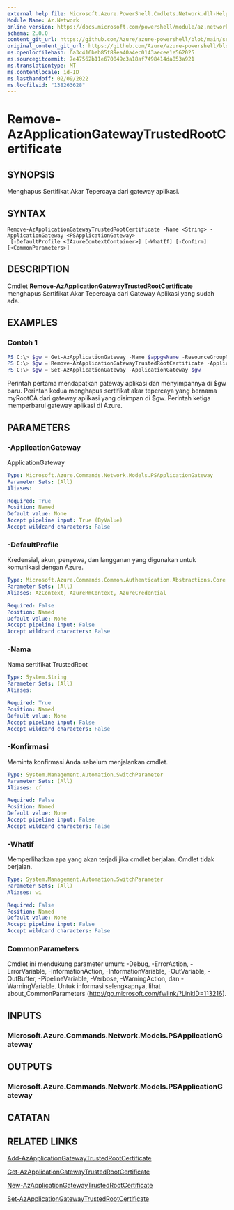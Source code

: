 ```yaml
---
external help file: Microsoft.Azure.PowerShell.Cmdlets.Network.dll-Help.xml
Module Name: Az.Network
online version: https://docs.microsoft.com/powershell/module/az.network/remove-azapplicationgatewaytrustedrootcertificate
schema: 2.0.0
content_git_url: https://github.com/Azure/azure-powershell/blob/main/src/Network/Network/help/Remove-AzApplicationGatewayTrustedRootCertificate.md
original_content_git_url: https://github.com/Azure/azure-powershell/blob/main/src/Network/Network/help/Remove-AzApplicationGatewayTrustedRootCertificate.md
ms.openlocfilehash: 6a3c416beb85f89ea40a4ec0143aecee1e562025
ms.sourcegitcommit: 7e47562b11e670049c3a18af7498414da853a921
ms.translationtype: MT
ms.contentlocale: id-ID
ms.lasthandoff: 02/09/2022
ms.locfileid: "138263628"
---
```

# Remove-AzApplicationGatewayTrustedRootCertificate

## SYNOPSIS
Menghapus Sertifikat Akar Tepercaya dari gateway aplikasi.

## SYNTAX

```
Remove-AzApplicationGatewayTrustedRootCertificate -Name <String> -ApplicationGateway <PSApplicationGateway>
 [-DefaultProfile <IAzureContextContainer>] [-WhatIf] [-Confirm] [<CommonParameters>]
```

## DESCRIPTION
Cmdlet **Remove-AzApplicationGatewayTrustedRootCertificate** menghapus Sertifikat Akar Tepercaya dari Gateway Aplikasi yang sudah ada.

## EXAMPLES

### Contoh 1
```powershell
PS C:\> $gw = Get-AzApplicationGateway -Name $appgwName -ResourceGroupName $resgpName
PS C:\> $gw = Remove-AzApplicationGatewayTrustedRootCertificate -ApplicationGateway $gw -Name "myRootCA"
PS C:\> $gw = Set-AzApplicationGateway -ApplicationGateway $gw
```

Perintah pertama mendapatkan gateway aplikasi dan menyimpannya di $gw baru.
Perintah kedua menghapus sertifikat akar tepercaya yang bernama myRootCA dari gateway aplikasi yang disimpan di $gw.
Perintah ketiga memperbarui gateway aplikasi di Azure.

## PARAMETERS

### -ApplicationGateway
ApplicationGateway

```yaml
Type: Microsoft.Azure.Commands.Network.Models.PSApplicationGateway
Parameter Sets: (All)
Aliases:

Required: True
Position: Named
Default value: None
Accept pipeline input: True (ByValue)
Accept wildcard characters: False
```

### -DefaultProfile
Kredensial, akun, penyewa, dan langganan yang digunakan untuk komunikasi dengan Azure.

```yaml
Type: Microsoft.Azure.Commands.Common.Authentication.Abstractions.Core.IAzureContextContainer
Parameter Sets: (All)
Aliases: AzContext, AzureRmContext, AzureCredential

Required: False
Position: Named
Default value: None
Accept pipeline input: False
Accept wildcard characters: False
```

### -Nama
Nama sertifikat TrustedRoot

```yaml
Type: System.String
Parameter Sets: (All)
Aliases:

Required: True
Position: Named
Default value: None
Accept pipeline input: False
Accept wildcard characters: False
```

### -Konfirmasi
Meminta konfirmasi Anda sebelum menjalankan cmdlet.

```yaml
Type: System.Management.Automation.SwitchParameter
Parameter Sets: (All)
Aliases: cf

Required: False
Position: Named
Default value: None
Accept pipeline input: False
Accept wildcard characters: False
```

### -WhatIf
Memperlihatkan apa yang akan terjadi jika cmdlet berjalan.
Cmdlet tidak berjalan.

```yaml
Type: System.Management.Automation.SwitchParameter
Parameter Sets: (All)
Aliases: wi

Required: False
Position: Named
Default value: None
Accept pipeline input: False
Accept wildcard characters: False
```

### CommonParameters
Cmdlet ini mendukung parameter umum: -Debug, -ErrorAction, -ErrorVariable, -InformationAction, -InformationVariable, -OutVariable, -OutBuffer, -PipelineVariable, -Verbose, -WarningAction, dan -WarningVariable. Untuk informasi selengkapnya, lihat about_CommonParameters (http://go.microsoft.com/fwlink/?LinkID=113216).

## INPUTS

### Microsoft.Azure.Commands.Network.Models.PSApplicationGateway

## OUTPUTS

### Microsoft.Azure.Commands.Network.Models.PSApplicationGateway

## CATATAN

## RELATED LINKS

[Add-AzApplicationGatewayTrustedRootCertificate](./Add-AzApplicationGatewayTrustedRootCertificate.md)

[Get-AzApplicationGatewayTrustedRootCertificate](./Get-AzApplicationGatewayTrustedRootCertificate.md)

[New-AzApplicationGatewayTrustedRootCertificate](./New-AzApplicationGatewayTrustedRootCertificate.md)

[Set-AzApplicationGatewayTrustedRootCertificate](./Set-AzApplicationGatewayTrustedRootCertificate.md)
